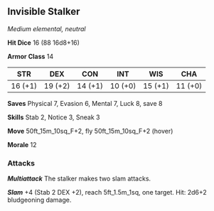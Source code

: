 ## Invisible Stalker

*Medium elemental, neutral*

**Hit Dice** 16 (88 16d8+16)

**Armor Class** 14

| STR     | DEX     | CON     | INT     | WIS     | CHA     |
|---------|---------|---------|---------|---------|---------|
| 16 (+1) | 19 (+2) | 14 (+1) | 10 (+0) | 15 (+1) | 11 (+0) |

**Saves** Physical 7, Evasion 6, Mental 7, Luck 8, save 8

**Skills** Stab 2, Notice 3, Sneak 3

**Move** 50ft\_15m\_10sq\_F+2, fly 50ft\_15m\_10sq\_F+2 (hover)

**Morale** 12

### Attacks

***Multiattack*** The stalker makes two slam attacks.

***Slam*** +4 (Stab 2 DEX +2), reach 5ft\_1.5m\_1sq, one target. Hit: 2d6+2 bludgeoning damage.

